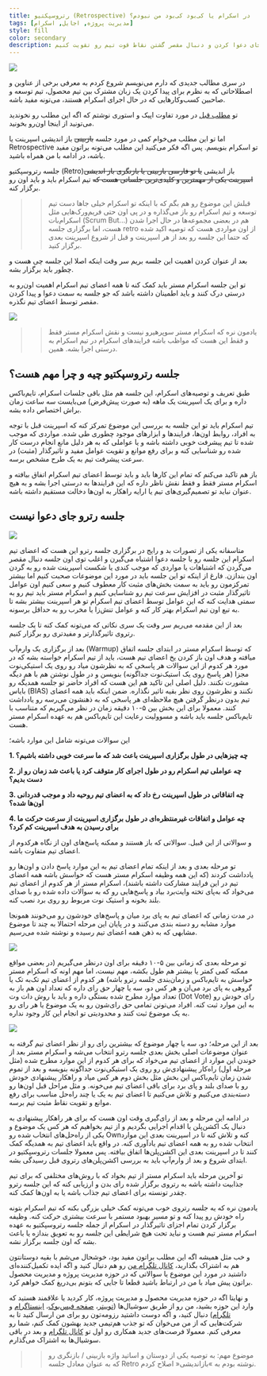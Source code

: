 ```yaml
---
title: رتروسپکتیو (Retrospective) در اسکرام یا کی‌بود کی‌بود من نبودم؟
tags: [مدیریت پروژه, اجایل, اسکرام]
style: fill
color: secondary
description: تو این مطلب قرار هست نکاتی رو برای برگزاری یک جلسه باز اندیشی اسپرینت در اسکرام بخونیم و اینکه چطور می‌تونیم به جای دعوا کردن و دنبال مقصر گشتن نقاط قوت تیم رو تقویت کنیم.
---
```

![](https://fa.ahmadi.pm/assets/imgpsts/Sprint-Retro-Session.jpg)

در سری مطالب جدیدی که دارم می‌نویسم شروع کردم به معرفی برخی از عناوین و اصطلاحاتی که به نظرم برای پیدا کردن یک زبان مشترک بین تیم محصول، تیم توسعه و صاحبین کسب‌وکارهایی که در حال اجرای اسکرام هستند، می‌تونه مفید باشه. 

تو [مطلب قبل](https://fa.ahmadi.pm/articles/Epic-and-User-Stories) در مورد تفاوت اپیک و استوری نوشتم که اگه این مطلب رو نخوندید می‌تونید از اینجا اون‌رو بخونید. 

اما تو این مطلب می‌خوام کمی در مورد جلسه ~~بازبینی~~ باز اندیشی اسپرینت یا Retrospective تو اسکرام بنویسم. پس اگه فکر می‌کنید این مطلب می‌تونه براتون مفید باشه، در ادامه با من همراه باشید.

جلسه رتروسپکتیو (Retro)باز اندیشی ~~یا تو فارسی ~~بازبینی~~ یا ~~بازنگری~~ باز اندیشی اسپرینت یکی از مهمترین و کلیدی‌ترین جلساتی هست که~~ تیم اسکرام باید و باید اون رو برگزار کنه. 

>> قبلش این موضوع رو هم بگم که با اینکه تو اسکرام خیلی جاها دست تیم توسعه و تیم اسکرام رو باز می‌گذاره و در پی اون حتی فریم‌ورک‌هایی مثل اسکرام‌بات (Scrum But...) هم در بعضی مجموعه‌ها در حال اجرا شدن هست، اما برگزاری جلسه retro از اون مواردی هست که توصیه اکید شده که حتما این جلسه رو بعد از هر اسپرینت و قبل از شروع اسپرینت بعدی برگزار کنید.

بعد از عنوان کردن اهمیت این جلسه بریم سر وقت اینکه اصلا این جلسه چی هست و چطور باید برگزار بشه. 

تو این جلسه اسکرام مستر باید کمک کنه تا همه اعضای تیم اسکرام اهمیت اون‌رو به درستی درک کنند و باید اطمینان داشته باشد که جو جلسه به سمت دعوا و پیدا کردن مقصر توسط اعضای تیم نگذره. 

![](https://fa.ahmadi.pm/assets/imgpsts/ScrumMasterRole.png)

>> یادمون نره که اسکرام مستر سوپرهیرو نیست و نقش اسکرام مستر فقط و فقط این هست که مواظب باشه فرایندهای اسکرام در تیم اسکرام به درستی اجرا بشه. همین. 


## جلسه رتروسپکتیو چیه و چرا مهم هست؟

طبق تعریف و توصیه‌های اسکرام، این جلسه هم مثل باقی جلسات اسکرام، تایم‌باکس داره و برای یک اسپرینت یک ماهه (به صورت پیش‌فرض) می‌بایست سه ساعت زمان براش اختصاص داده بشه. 

تیم اسکرام باید تو این جلسه به بررسی این موضوع تمرکز کنه که اسپرینت قبل با توجه به افراد، روابط اون‌ها، فرایندها و ابزارهای موجود چطوری طی شده. مواردی که موجب شده تا تیم پیشرفت خوبی داشته باشه و یا عواملی که به هر دلیل مانع انجام درست کار شده رو شناسایی کنه و برای رفع موانع و تقویت عوامل مفید و تاثیرگذار (مثبت) در سرعت پیشرفت تیم به یک طرح مشخص برسه.

باز هم تاکید می‌کنم که تمام این کارها باید و باید توسط اعضای تیم اسکرام اتفاق بیافته و اسکرام مستر فقط و فقط نقش ناظر داره که این فرایندها به درستی اجرا بشه و به هیچ عنوان نباید تو تصمیم‌گیری‌های تیم یا ارایه راهکار به اون‌ها دخالت مستقیم داشته باشه. 

## جلسه رترو جای دعوا نیست

![](https://fa.ahmadi.pm/assets/imgpsts/fightsession.jpg)

متاسفانه یکی از تصورات بد و رایج در برگزاری جلسه رترو این هست که اعضای تیم اسکرام این جلسه رو با جلسه دعوا اشتباه می‌گیرن و اغلب توی اون جلسه دنبال مقصر می‌گردن که اشتباهات یا مواردی که موجب کندی یا شکست اسپرینت شده رو به گردن اون بندازن. فارغ از اینکه تو این جلسه باید در مورد این موضوعات صحبت کنیم اما بیشتر تمرکزمون رو باید به سمت بخش‌های مثبت کار معطوف کنیم و سعی کنیم اون عوامل تاثیرگذار مثبت در افزایش سرعت تیم رو شناسایی کنیم و اسکرام مستر باید تیم رو به سمتی هدایت کنه که این عوامل توسط اعضای تیم اسکرام تو هر اسپرینت بیشتر بشه تا به تبع اون تیم اسکرام بهتر کار کنه و عوامل تنش‌زا یا مخرب رو به حداقل برسونه. 

بعد از این مقدمه می‌ریم سر وقت یک سری نکاتی که می‌تونه کمک کنه تا یک جلسه رتروی تاثیرگذارتر و مفیدتری رو برگزار کنیم.

بعد از برگزاری یک وارم‌آپ (Warmup) که توسط اسکرام مستر در ابتدای جلسه اتفاق میافته و هدف اون باز کردن یخ اعضای تیم هست، باید از تیم اسکرام خواسته بشه که در مورد هر کدوم از این سوالات هر پاسخی که به نظرشون میاد رو روی یک استیکی‌نوت مجزا (هر پاسخ روی یک استیک‌نوت جداگونه) بنویسن و در طول نوشتن هم با هم دیگه مشورت نکنند. دلیل اصلی این تاکید هم این هست که افراد حاضر تو جلسه همدیگه رو بایاس (BIAS) نکنند و نظرشون روی نظر بقیه تاثیر نگذاره. ضمن اینکه باید همه اعضای تیم بدون درنظر گرفتن هیچ ملاحظه‌ای هر پاسخی که به ذهنشون می‌رسه رو یادداشت کنند. معمولا برای این بخش بین ۵-۱۰ دقیقه زمان در نظر می‌گیریم که متناسب با تایم‌باکس جلسه باید باشه و مسوولیت رعایت این تایم‌باکس هم به عهده اسکرام مستر هست. 

این سوالات می‌تونه شامل این موارد باشه؛

**1. چه چیزهایی در طول برگزاری اسپرینت باعث شد که ما سرعت خوبی داشته باشیم؟**

**2. چه عواملی تیم اسکرام رو در طول اجرای کار متوقف کرد یا باعث شد زمان رو از دست بدیم؟**

**3. چه اتفاقاتی در طول اسپرینت رخ داد که به اعضای تیم روحیه داد و موجب قدردانی اون‌ها شده؟**

**4. چه عوامل و اتفاقات غیرمنتظره‌ای در طول برگزاری اسپرینت از سرعت حرکت ما برای رسیدن به هدف اسپرینت کم کرد؟**

و سوالاتی از این قبیل. سوالاتی که باز هستند و ممکنه پاسخ‌های اون از نگاه هرکدوم از اعضای تیم متفاوت باشه.

تو مرحله بعدی و بعد از اینکه تمام اعضای تیم به این موارد پاسخ دادن و اون‌ها رو یادداشت کردند (که این همه وظیفه اسکرام مستر هست که حواسش باشه همه اعضای تیم در این فرایند مشارکت داشته باشند)، اسکرام مستر از هر کدوم از اعضای تیم می‌خواد که به‌پای تخته وایت‌برد بیاد و پاسخ‌هایی رو که به سوالات داده شده رو با صدای بلند بخونه و استیک نوت مربوط رو روی برد نصب کنه. 

در مدت زمانی که اعضای تیم به پای برد میان و پاسخ‌های خودشون رو می‌خونند همونجا موارد مشابه رو دسته بندی می‌کنند و در پایان این مرحله احتمالا به چند تا موضوع مشابهی که به ذهن همه اعضای تیم رسیده و نوشته شده می‌رسیم. 

![](https://fa.ahmadi.pm/assets/imgpsts/scrumboardsticker.jpg)

تو مرحله بعدی که زمانی بین ۵-۱۰ دقیقه برای اون درنظر می‌گیریم (در بعضی مواقع ممکنه کمی کمتر یا بیشتر هم طول بکشه، مهم نیست، اما مهم اونه که اسکرام مستر حواسش به تایم‌باکس و زمان‌بندی جلسه رترو باشه) هر کدوم از اعضای تیم تک‌به تک یا گروهی به پای برد می‌ان و هر کس دو، سه یا چهار حق رای داره که تعداد اون هم باز به تعداد موارد مطرح شده بستگی داره و باید با روش دات وت (Dot Vote) رای خودش رو به این موارد ثبت کنه. افراد می‌تونن تمامی حق رای‌شون رو به یک موضوع یا هر رای رو به یک موضوع ثبت کنند و محدودیتی تو انجام این کار وجود نداره. 

![](https://fa.ahmadi.pm/assets/imgpsts/dot-vote.jpg)

بعد از این مرحله؛ دو، سه یا چهار موضوع که بیشترین رای رو از نظر اعضای تیم گرفته به عنوان موضوعات اصلی بخش بعدی جلسه رترو انتخاب می‌شه و اسکرام مستر بعد از خوندن این موارد از اعضای تیم می‌خواد که برای هر کدوم از این موارد مطرح شده (مثل مرحله اول) راه‌کار پیشنهادی‌ش رو روی یک استیکی‌نوت جداگونه بنویسه و بعد از تموم شدن زمان تایم‌باکس این بخش مثل بخش دوم هر کس میاد و راهکار پیشنهادی خودش رو با صدای بلند و پای برد برای باقی اعضای تیم می‌خونه. و مثل مراحل قبل اون‌ها رو دسته‌بندی می‌کنیم و تلاش می‌کنیم تا اعضای تیم به یک یا چند راه‌حل مناسب برای رفع موانع و تقویت نقاط مثبت تیم برسه. 

در ادامه این مرحله و بعد از رای‌گیری وقت اون هست که برای هر راهکار پیشنهادی به دنبال یک اکشن‌پلن یا اقدام اجرایی بگردیم و از تیم بخواهیم که هر کس یک موضوع و یکی از راه‌حل‌های انتخاب شده رو Ownکنه و تلاش کنه تا در اسپرینت بعدی این موارد انتخاب شده رو به همه اعضای تیم یادآوری کنه. در واقع باید اعضای تیم به همدیگه کمک کنند تا در اسپرینت بعدی این اکشن‌پلن‌ها اتفاق بیافته. پس معمولا جلسات رتروسپکتیو در ابتدای شروع و بعد از وارم‌آپ باید به بررسی اکشن‌پلن‌های رتروی قبل رسیدگی بشه. 

تو آخرین مرحله باید اسکرام مستر از تیم بخواد که با روش‌های مختلفی که برای تیم جذابیت داشته باشه به رتروی برگزار شده رای بدن و ارزیابی کنه که این جلسه رترو چقدر تونسته برای اعضای تیم جذاب باشه یا به اون‌ها کمک کنه. 

یادمون نره که یه جلسه رتروی خوب می‌تونه کمک خیلی بزرگی بکنه که تیم اسکرام بتونه راه خودش رو پیدا کنه و تو مسیر بهبود مستمر با سرعت بیشتری حرکت کنه. وظیفه برگزار کردن تمام اجزای تاثیرگذار در اسکرام از جمله جلسه رتروسپکتیو به عهده اسکرام مستر تیم هست و نباید تحت هیچ شرایطی این جلسه رو به تعویق بندازه یا باعث بشه که اون جلسه برگزار نشه. 

و خب مثل همیشه اگه این مطلب براتون مفید بود، خوشحال می‌شم با بقیه دوستانتون هم به اشتراک بگذارید، [کانال تلگرام من](https://t.me/ahmadipm) رو هم دنبال کنید و اگه ایده تکمیل‌کننده‌ای داشتید در مورد این موضوع یا سوالاتی که در حوزه مدیریت پروژه و مدیریت محصول براتون پیش میاد با من در ارتباط باشید قطعا تا جایی که بتونم بی‌دریغ کمک خواهم کرد.

و نهایتا اگه در حوزه مدیریت محصول و مدیریت پروژه، کار کردید یا علاقمند هستید که وارد این حوزه بشید، من رو از طریق سوشیال‌ها ([توییتر](https://twitter.com/ahmadi_pm)، [صفحه فیس‌بوک](https://www.facebook.com/ahmadipm-336513290601728/)، [اینستاگرام](https://instagram.com/ahmadipm) و [تلگرام](https://t.me/ahmadipm)) دنبال کنید، و اگه دوست داشتید رزومه‌تون رو برای من ارسال کنید تا به شرکت‌هایی که از من می‌خوان که تو جذب هم‌تیمی جدید بهشون کمک کنم، شما رو معرفی کنم. معمولا فرصت‌های جدید همکاری رو اول تو [کانال تلگرام](https://t.me/ahmadipm) و بعد در باقی سوشیال‌ها به اشتراک می‌گذارم.

>> موضوع مهم: به توصیه یکی از دوستان و اساتید واژه بازبینی / بازنگری رو که به عنوان معادل جلسه Retro نوشته بودم به »بازاندیشی« اصلاح کردم. 